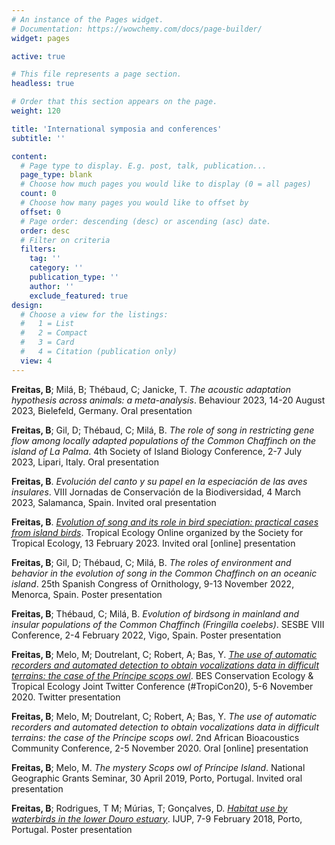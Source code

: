 ```yaml
---
# An instance of the Pages widget.
# Documentation: https://wowchemy.com/docs/page-builder/
widget: pages

active: true

# This file represents a page section.
headless: true

# Order that this section appears on the page.
weight: 120

title: 'International symposia and conferences'
subtitle: ''

content:
  # Page type to display. E.g. post, talk, publication...
  page_type: blank
  # Choose how much pages you would like to display (0 = all pages)
  count: 0
  # Choose how many pages you would like to offset by
  offset: 0
  # Page order: descending (desc) or ascending (asc) date.
  order: desc
  # Filter on criteria
  filters:
    tag: ''
    category: ''
    publication_type: ''
    author: ''
    exclude_featured: true
design:
  # Choose a view for the listings:
  #   1 = List
  #   2 = Compact
  #   3 = Card
  #   4 = Citation (publication only)
  view: 4
---
```

**Freitas, B**; Milá, B; Thébaud, C; Janicke, T. <i>The acoustic adaptation hypothesis across animals: a meta-analysis</i>. Behaviour 2023, 14-20 August 2023, Bielefeld, Germany. Oral presentation

**Freitas, B**; Gil, D; Thébaud, C; Milá, B. <i>The role of song in restricting gene flow among locally adapted populations of the Common Chaffinch on the island of La Palma</i>. 4th Society of Island Biology Conference, 2-7 July 2023, Lipari, Italy. Oral presentation

**Freitas, B**. <i>Evolución del canto y su papel en la especiación de las aves insulares</i>. VIII Jornadas de Conservación de la Biodiversidad, 4 March 2023, Salamanca, Spain. Invited oral presentation

**Freitas, B**. [<i>Evolution of song and its role in bird speciation: practical cases from island birds</i>](https://www.youtube.com/watch?v=BqZWTTQlu1A). Tropical Ecology Online organized by the Society for Tropical Ecology, 13 February 2023. Invited oral [online] presentation

**Freitas, B**; Gil, D; Thébaud, C; Milá, B. <i>The roles of environment and behavior in the evolution of song in the Common Chaffinch on an oceanic island</i>. 25th Spanish Congress of Ornithology, 9-13 November 2022, Menorca, Spain. Poster presentation

**Freitas, B**; Thébaud, C; Milá, B. <i>Evolution of birdsong in mainland and insular populations of the Common Chaffinch (<i>Fringilla coelebs</i>)</i>. SESBE VIII Conference, 2-4 February 2022, Vigo, Spain. Poster presentation

**Freitas, B**; Melo, M; Doutrelant, C; Robert, A; Bas, Y. [<i>The use of automatic recorders and automated detection to obtain vocalizations data in difficult terrains: the case of the Príncipe scops owl</i>](https://twitter.com/brbbfreitas/status/1324351272250707970). BES Conservation Ecology & Tropical Ecology Joint Twitter Conference (#TropiCon20), 5-6 November 2020. Twitter presentation

**Freitas, B**; Melo, M; Doutrelant, C; Robert, A; Bas, Y. <i>The use of automatic recorders and automated detection to obtain vocalizations data in difficult terrains: the case of the Príncipe scops owl</i>. 2nd African Bioacoustics Community Conference, 2-5 November 2020. Oral [online] presentation

**Freitas, B**; Melo, M. <i>The mystery Scops owl of Príncipe Island</i>. National Geographic Grants Seminar, 30 April 2019, Porto, Portugal. Invited oral presentation

**Freitas, B**; Rodrigues, T M; Múrias, T; Gonçalves, D. [<i>Habitat use by waterbirds in the lower Douro estuary</i>](https://doi.org/10.13140/RG.2.2.29929.80485). IJUP, 7-9 February 2018, Porto, Portugal. Poster presentation


